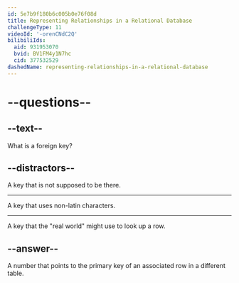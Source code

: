 ```yaml
---
id: 5e7b9f180b6c005b0e76f08d
title: Representing Relationships in a Relational Database
challengeType: 11
videoId: '-orenCNdC2Q'
bilibiliIds:
  aid: 931953070
  bvid: BV1FM4y1N7hc
  cid: 377532529
dashedName: representing-relationships-in-a-relational-database
---
```


# --questions--

## --text--

What is a foreign key?

## --distractors--

A key that is not supposed to be there.

---

A key that uses non-latin characters.

---

A key that the "real world" might use to look up a row.

## --answer--

A number that points to the primary key of an associated row in a different table.

